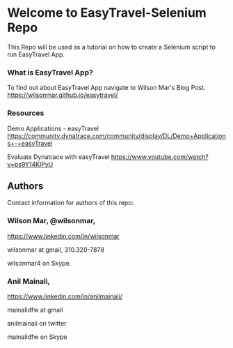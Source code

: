 # Welcome to EasyTravel-Selenium Repo

This Repo will be used as a tutorial on how to create a Selenium script to run EasyTravel App.

### What is EasyTravel App? 
To find out about EasyTravel App navigate to Wilson Mar's Blog Post.
https://wilsonmar.github.io/easytravel/




### Resources
Demo Applications - easyTravel
https://community.dynatrace.com/community/display/DL/Demo+Applications+-+easyTravel

Evaluate Dynatrace with easyTravel
https://www.youtube.com/watch?v=ps9Y14KlPyU


<a name="Authors"></a>

## Authors

Contact information for authors of this repo:

### Wilson Mar, @wilsonmar, 

https://www.linkedin.com/in/wilsonmar

wilsonmar at gmail, 310.320-7878

wilsonmar4 on Skype.

### Anil Mainali, 

https://www.linkedin.com/in/anilmainali/

mainalidfw at gmail

anilmainali on twitter

mainalidfw on Skype
